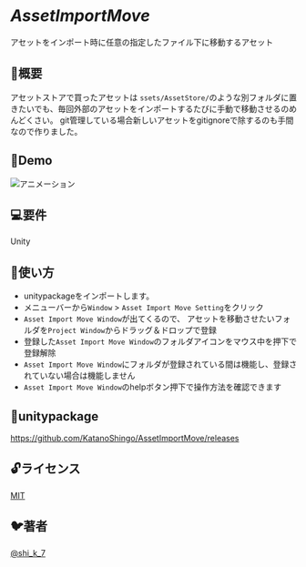  *AssetImportMove*
====

アセットをインポート時に任意の指定したファイル下に移動するアセット

## 📖概要
アセットストアで買ったアセットは `ssets/AssetStore/`のような別フォルダに置きたいでも、毎回外部のアセットをインポートするたびに手動で移動させるのめんどくさい。
git管理している場合新しいアセットをgitignoreで除するのも手間なので作りました。

## 💃Demo
![アニメーション](https://user-images.githubusercontent.com/40855834/78264061-acc0e900-753d-11ea-9abf-783f3e47c5bf.gif)

## 💻要件
Unity

## 🏃使い方
- unitypackageをインポートします。
- メニューバーから`Window` > `Asset Import Move Setting`をクリック
- `Asset Import Move Window`が出てくるので、 アセットを移動させたいフォルダを`Project Window`からドラッグ＆ドロップで登録
- 登録した`Asset Import Move Window`のフォルダアイコンをマウス中を押下で登録解除
- `Asset Import Move Window`にフォルダが登録されている間は機能し、登録されていない場合は機能しません
- `Asset Import Move Window`のhelpボタン押下で操作方法を確認できます

## 🎁unitypackage
https://github.com/KatanoShingo/AssetImportMove/releases

## 🔓ライセンス

[MIT](https://github.com/tcnksm/tool/blob/master/LICENCE)

## 🐦著者
[@shi_k_7](https://twitter.com/shi_k_7)
